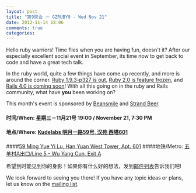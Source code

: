```yaml
---
layout: post
title: "第9聚会 － GZRUBY9 - Wed Nov 21"
date: 2012-11-14 18:06
comments: true
categories: 
---
```


Hello ruby warriors! Time flies when you are having fun, doesn't it? After our especially excellent social event in September, its time now to get back to code and have a great tech talk.

In the ruby world, quite a few things have come up recently, and more is around the corner. [Ruby 1.9.3-p327 is out](http://www.ruby-lang.org/en/news/2012/11/09/ruby-1-9-3-p327-is-released/), [Ruby 2.0 is feature frozen](http://blade.nagaokaut.ac.jp/cgi-bin/scat.rb/ruby/ruby-dev/46258), and [Rails 4.0 is coming soon](http://vimeo.com/51181496)! With all this going on in the ruby and Rails community, what have **you** been working on?

This month's event is sponsored by [Beansmile](http://beansmile.com) and [Strand Beer](http://weibo.com/strandbeer).

#### 时间/When: 星期三－11月21号 19:00 /  November 21, 7:30 PM
#### 地点/Where: [Kudelabs 明月一路59号, 汉苑 西塔601](http://gz.o.cn/13105)
####[59 Ming Yue Yi Lu, Han Yuan West Tower, Apt. 601](http://gz.o.cn/13105)
####地铁/Metro: [五羊村A出口/Line 5 - Wu Yang Cun, Exit A](http://www.exploregz.com/metro/pedia/station/wuyangcun/)


希望到时能见到你的身影！如果你有什么好的想法，发到[邮件列表](https://groups.google.com/forum/?fromgroups#!forum/gzruby)告诉我们吧!

We look forward to seeing you there! If you have any topic ideas or plans, let us know on the [mailing list](https://groups.google.com/forum/?fromgroups#!forum/gzruby).

